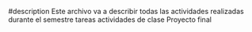 #description 
Este archivo va a describir todas las actividades realizadas durante el semestre 
tareas 
actividades de clase 
Proyecto final 

